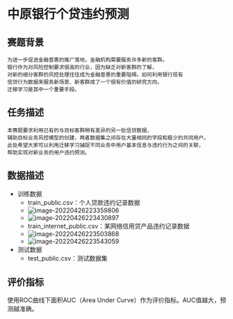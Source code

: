 # 中原银行个贷违约预测
## 赛题背景
```
为进一步促进金融普惠的推广落地，金融机构需要服务许多新的客群。
银行作为对风险控制要求很高的行业，因为缺乏对新客群的了解，
对新的细分客群的风控处理往往成为金融普惠的重要阻碍。如何利用银行现有
信贷行为数据来服务新场景、新客群成了一个很有价值的研究方向，
迁移学习是其中一个重要手段。
```
## 任务描述
```
本赛题要求利用已有的与目标客群稍有差异的另一批信贷数据，
辅助目标业务风控模型的创建，两者数据集之间存在大量相同的字段和极少的共同用户。
此处希望大家可以利用迁移学习捕捉不同业务中用户基本信息与违约行为之间的关联，
帮助实现对新业务的用户违约预测。
```
## 数据描述
- 训练数据
    - train_public.csv：个人贷款违约记录数据
    - ![image-20220426223359806](C:\Users\Administrator\AppData\Roaming\Typora\typora-user-images\image-20220426223359806.png)
    - ![image-20220426223430897](C:\Users\Administrator\AppData\Roaming\Typora\typora-user-images\image-20220426223430897.png)
    - train_internet_public.csv：某网络信用贷产品违约记录数据
    - ![image-20220426223503868](C:\Users\Administrator\AppData\Roaming\Typora\typora-user-images\image-20220426223503868.png)
    - ![image-20220426223543059](C:\Users\Administrator\AppData\Roaming\Typora\typora-user-images\image-20220426223543059.png)
- 测试数据
    - test_public.csv：测试数据集

## 评价指标

使用ROC曲线下面积AUC（Area Under Curve）作为评价指标。AUC值越大，预测越准确。



